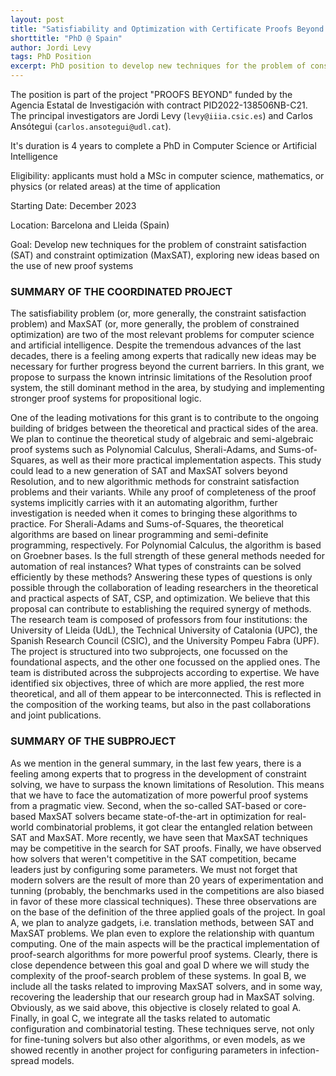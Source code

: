 ```yaml
---
layout: post
title: "Satisfiability and Optimization with Certificate Proofs Beyond Resolution"
shorttitle: "PhD @ Spain"
author: Jordi Levy
tags: PhD Position
excerpt: PhD position to develop new techniques for the problem of constraint satisfaction (SAT) and constraint optimization (MaxSAT), exploring new ideas based on the use of new proof systems available in Barcelona and Lleida (Spain). The position is to be fulfilled as soon as possible. Applicants must hold a MSc in computer science, mathematics, or physics (or related areas) at the time of application.
---
```


The position is part of the project "PROOFS BEYOND" funded by the Agencia Estatal de Investigación with contract PID2022-138506NB-C21. The principal investigators are Jordi Levy (`levy@iiia.csic.es`) and Carlos Ansótegui (`carlos.ansotegui@udl.cat`).

It's duration is 4 years to complete a PhD in Computer Science or Artificial Intelligence

Eligibility: applicants must hold a MSc in computer science, mathematics, or physics (or related areas) at the time of application

Starting Date: December 2023

Location: Barcelona and Lleida (Spain)

Goal: Develop new techniques for the problem of constraint satisfaction (SAT) and constraint optimization (MaxSAT), exploring new ideas based on the use of new proof systems

### SUMMARY OF THE COORDINATED PROJECT

The satisfiability problem (or, more generally, the constraint satisfaction problem) and MaxSAT (or, more generally, the problem of constrained optimization) are two of the most relevant problems for computer science and artificial intelligence. Despite the tremendous advances of the last decades, there is a feeling among experts that radically new ideas may be necessary for further progress beyond the current barriers. In this grant, we propose to surpass the known intrinsic limitations of the Resolution proof system, the still dominant method in the area, by studying and implementing stronger proof systems for propositional logic.

One of the leading motivations for this grant is to contribute to the ongoing building of bridges between the theoretical and practical sides of the area. We plan to continue the theoretical study of algebraic and semi-algebraic proof systems such as Polynomial Calculus, Sherali-Adams, and Sums-of-Squares, as well as their more practical implementation aspects. This study could lead to a new generation of SAT and MaxSAT solvers beyond Resolution, and to new algorithmic methods for constraint satisfaction problems and their variants. While any proof of completeness of the proof systems implicitly carries with it an automating algorithm, further investigation is needed when it comes to bringing these algorithms to practice. For Sherali-Adams and Sums-of-Squares, the theoretical algorithms are based on linear programming and semi-definite programming, respectively. For Polynomial Calculus, the algorithm is based on Groebner bases. Is the full strength of these general methods needed for automation of real instances? What types of constraints can be solved efficiently by these methods? Answering these types of questions is only possible through the collaboration of leading researchers in the theoretical and practical aspects of SAT, CSP, and optimization. We believe that this proposal can contribute to establishing the required synergy of methods.
The research team is composed of professors from four institutions: the University of Lleida (UdL), the Technical University of Catalonia (UPC), the Spanish Research Council (CSIC), and the University Pompeu Fabra (UPF). The project is structured into two subprojects, one focussed on the foundational aspects, and the other one focussed on the applied ones. The team is distributed across the subprojects according to expertise. We have identified six objectives, three of which are more applied, the rest more theoretical, and all of them appear to be interconnected. This is reflected in the composition of the working teams, but also in the past collaborations and joint publications.

### SUMMARY OF THE SUBPROJECT

As we mention in the general summary, in the last few years, there is a feeling among experts that to progress in the development of constraint solving, we have to surpass the known limitations of Resolution. This means that we have to face the automatization of more powerful proof systems from a pragmatic view.
Second, when the so-called SAT-based or core-based MaxSAT solvers became state-of-the-art in optimization for real-world combinatorial problems, it got clear the entangled relation between SAT and MaxSAT. More recently, we have seen that MaxSAT techniques may be competitive in the search for SAT proofs.
Finally, we have observed how solvers that weren't competitive in the SAT competition, became leaders just by configuring some parameters. We must not forget that modern solvers are the result of more than 20 years of experimentation and tunning (probably, the benchmarks used in the competitions are also biased in favor of these more classical techniques).
These three observations are on the base of the definition of the three applied goals of the project. In goal A, we plan to analyze gadgets, i.e. translation methods, between SAT and MaxSAT problems. We plan even to explore the relationship with quantum computing. One of the main aspects will be the practical implementation of proof-search algorithms for more powerful proof systems. Clearly, there is close dependence between this goal and goal D where we will study the complexity of the proof-search problem of these systems. In goal B, we include all the tasks related to improving MaxSAT solvers, and in some way, recovering the leadership that our research group had in MaxSAT solving. Obviously, as we said above, this objective is closely related to goal A. Finally, in goal C, we integrate all the tasks related to automatic configuration and combinatorial testing. These techniques serve, not only for fine-tuning solvers but also other algorithms, or even models, as we showed recently in another project for configuring parameters in infection-spread models.